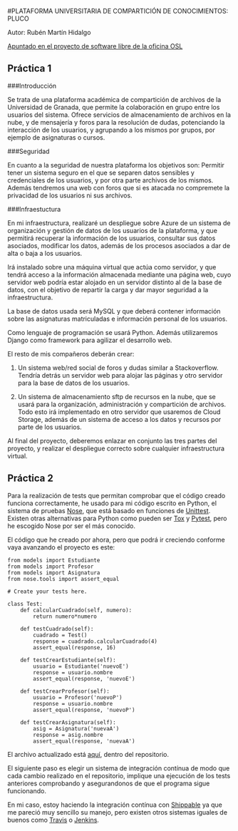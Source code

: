 #PLATAFORMA UNIVERSITARIA DE COMPARTICIÓN DE CONOCIMIENTOS: PLUCO

Autor: Rubén Martín Hidalgo

[Apuntado en el proyecto de software libre de la oficina OSL](http://osl.ugr.es/bases-de-los-premios-a-proyectos-libres-de-la-ugr/)

## Práctica 1

###Introducción

Se trata de una plataforma académica de compartición de archivos de la Universidad de Granada, que permite la colaboración en grupo entre los usuarios del sistema. Ofrece servicios de almacenamiento de archivos en la nube, y de mensajería y foros para la resolución de dudas, potenciando la interacción de los usuarios, y agrupando a los mismos por grupos, por ejemplo de asignaturas o cursos.

###Seguridad

En cuanto a la seguridad de nuestra plataforma los objetivos son: Permitir tener un sistema seguro en el que se separen datos sensibles y credenciales de los usuarios, y por otra parte archivos de los mismos. Además tendremos una web con foros que si es atacada no compremete la privacidad de los usuarios ni sus archivos.

###Infraestuctura

En mi infraestructura, realizaré un despliegue sobre Azure de un sistema de organización y gestión de datos de los usuarios de la plataforma, y que permitirá recuperar la información de los usuarios, consultar sus datos asociados, modificar los datos, además de los procesos asociados a dar de alta o baja a los usuarios. 

Irá instalado sobre una máquina virtual que actúa como servidor, y que tendrá acceso a la información almacenada mediante una página web, cuyo servidor web podría estar alojado en un servidor distinto al de la base de datos, con el objetivo de repartir la carga y dar mayor seguridad a la infraestructura. 

La base de datos usada será MySQL y que deberá contener información sobre las asignaturas matriculadas e información personal de los usuarios. 

Como lenguaje de programación se usará Python. Además utilizaremos Django como framework para agilizar el desarrollo web.  

El resto de mis compañeros deberán crear: 

1. Un sistema web/red social de foros y dudas similar a Stackoverflow. Tendría detrás un servidor web para alojar las páginas y otro servidor para la base de datos de los usuarios.

2. Un sistema de almacenamiento sftp de recursos en la nube, que se usará para la organización, administración y compartición de archivos. Todo esto irá implementado en otro servidor que usaremos de Cloud Storage, además de un sistema de acceso a los datos y recursos por parte de los usuarios.

Al final del proyecto, deberemos enlazar en conjunto las tres partes del proyecto, y realizar el despliegue correcto sobre cualquier infraestructura virtual.

## Práctica 2

Para la realización de tests que permitan comprobar que el código creado funciona correctamente, he usado para mi código escrito en Python, el sistema de pruebas [Nose](https://nose.readthedocs.org/en/latest/), que está basado en funciones de [Unittest](https://docs.python.org/2/library/unittest.html). Existen otras alternativas para Python como pueden ser [Tox](https://testrun.org/tox/latest/) y [Pytest](http://pytest.org/latest/), pero he escogido Nose por ser el más conocido.

El código que he creado por ahora, pero que podrá ir creciendo conforme vaya avanzando el proyecto es este:

```
from models import Estudiante
from models import Profesor
from models import Asignatura
from nose.tools import assert_equal

# Create your tests here.

class Test:
	def calcularCuadrado(self, numero):
		return numero*numero
		
	def testCuadrado(self):
		cuadrado = Test()
		response = cuadrado.calcularCuadrado(4)
		assert_equal(response, 16)

	def testCrearEstudiante(self):
		usuario = Estudiante('nuevoE')
		response = usuario.nombre
		assert_equal(response, 'nuevoE') 
		
	def testCrearProfesor(self):
		usuario = Profesor('nuevoP')
		response = usuario.nombre
		assert_equal(response, 'nuevoP') 
		
	def testCrearAsignatura(self):
		asig = Asignatura('nuevaA')
		response = asig.nombre
		assert_equal(response, 'nuevaA') 
```

El archivo actualizado está [aquí](https://github.com/romilgildo/IV-PLUCO-RMH/blob/master/plucoapp/tests.py), dentro del repositorio.

El siguiente paso es elegir un sistema de integración contínua de modo que cada cambio realizado en el repositorio, implique una ejecución de los tests anteriores comprobando y asegurandonos de que el programa sigue funcionando.

En mi caso, estoy haciendo la integración contínua con [Shippable](https://www.shippable.com/) ya que me pareció muy sencillo su manejo, pero existen otros sistemas iguales de buenos como [Travis](https://travis-ci.org/) o [Jenkins](https://jenkins-ci.org/). 
